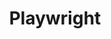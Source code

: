 ---
created: '2025-09-16T15:05:15.652262'
modified: '2025-09-17T15:36:34.494760'
ship_factor: 5
subtype: mcp-servers
tags: []
title: Playwright
type: tool
version: 1
---